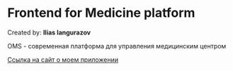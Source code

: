<h1>Frontend for Medicine platform</h1>
Created by: <b>Ilias Iangurazov</b>

OMS - современная платформа для управления медицинским центром

<a href='https://oms-page.herokuapp.com/'>Ссылка на сайт о моем приложении</a>
